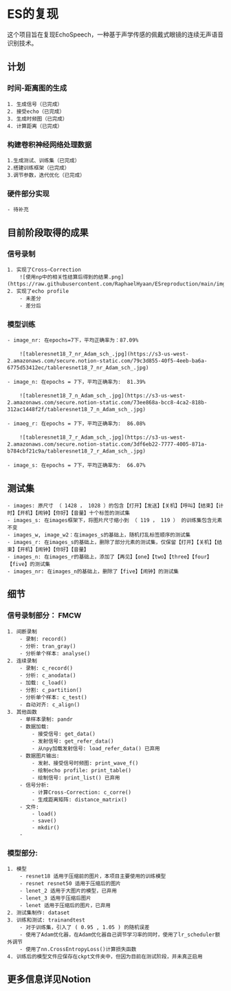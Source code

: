 # ES的复现

这个项目旨在复现EchoSpeech，一种基于声学传感的佩戴式眼镜的连续无声语音识别技术。

## 计划
### 时间-距离图的生成
    1. 生成信号（已完成）
    2. 接受echo（已完成）
    3. 生成时频图（已完成）
    4. 计算距离（已完成）
### 构建卷积神经网络处理数据
    1.生成测试、训练集（已完成）
    2.搭建训练框架（已完成）
    3.调节参数，迭代优化（已完成）
### 硬件部分实现
    - 待补充




## 目前阶段取得的成果
### 信号录制
    1. 实现了Cross—Correction
        ![使用np中的相关性结算后得到的结果.png](https://raw.githubusercontent.com/RaphaelHyaan/ESreproduction/main/img/0.012r.png)
    2. 实现了echo profile
        - 未差分
        - 差分后
### 模型训练
    - image_nr: 在epochs=7下，平均正确率为：87.09%
    
        ![tableresnet18_7_nr_Adam_sch_.jpg](https://s3-us-west-2.amazonaws.com/secure.notion-static.com/79c3d855-40f5-4eeb-ba6a-6775d53412ec/tableresnet18_7_nr_Adam_sch_.jpg)
    
    - image_n: 在epochs = 7下，平均正确率为:  81.39%
    
        ![tableresnet18_7_n_Adam_sch_.jpg](https://s3-us-west-2.amazonaws.com/secure.notion-static.com/73ee868a-bcc8-4ca2-818b-312ac1448f2f/tableresnet18_7_n_Adam_sch_.jpg)
    
    - imaeg_r: 在epochs = 7下，平均正确率为:  86.08%
    
        ![tableresnet18_7_r_Adam_sch_.jpg](https://s3-us-west-2.amazonaws.com/secure.notion-static.com/3df6eb22-7777-4005-871a-b784cbf21c9a/tableresnet18_7_r_Adam_sch_.jpg)
    
    - image_s: 在epochs = 7下，平均正确率为:  66.07%
## 测试集
    - images: 原尺寸 （ 1428 ， 1028 ）的包含【打开】【发送】【关机】【呼叫】【结束】【计时】【开机】【闹钟】【你好】【音量】十个标签的测试集
    - images_s: 在images框架下，将图片尺寸缩小到 （ 119 ， 119 ） 的训练集包含元素不变
    - images_w, image_w2：在images_s的基础上，随机打乱标签顺序的测试集
    - images_r: 在images_s的基础上，删除了部分元素的测试集，仅保留【打开】【关机】【结束】【开机】【闹钟】【你好】【音量】
    - images_n: 在images_r的基础上，添加了【再见】【one】【two】【three】【four】【five】的测试集
    - images_nr: 在images_n的基础上，删除了【five】【闹钟】的测试集

## 细节
### 信号录制部分： FMCW
    1. 间断录制
        - 录制: record()
        - 分析: tran_gray()
        - 分析单个样本: analyse()
    2. 连续录制
        - 录制: c_record()
        - 分析: c_anodata()
        - 加载: c_load()
        - 分割: c_partition()
        - 分析单个样本: c_test()
        - 自动对齐: c_align()
    3. 其他函数
        - 单样本录制: pandr
        - 数据加载:
            - 接受信号: get_data() 
            - 发射信号: get_refer_data()
            - 从npy加载发射信号: load_refer_data() 已弃用
        - 数据图片输出:
            - 发射、接受信号时频图: print_wave_f()
            - 绘制echo profile: print_table()
            - 绘制信号: print_list() 已弃用
        - 信号分析:
            - 计算Cross-Correction: c_corre()
            - 生成距离矩阵: distance_matrix()
        - 文件:
            - load()
            - save()
            - mkdir()
        - 
### 模型部分:
    1. 模型
        - resnet18 适用于压缩前的图片，本项目主要使用的训练模型
        - resnet resnet50 适用于压缩后的图片
        - lenet_2 适用于大图片的模型，已弃用
        - lenet_3 适用于压缩后图片
        - lenet 适用于压缩后的图片，已弃用
    2. 测试集制作: dataset
    3. 训练和测试: trainandtest
        - 对于训练集，引入了 ( 0.95 , 1.05 ) 的随机误差
        - 使用了Adam优化器，在Adam优化器自己调节学习率的同时，使用了lr_scheduler额外调节
        - 使用了nn.CrossEntropyLoss()计算损失函数
    4. 训练后的模型文件应保存在ckpt文件夹中，但因为目前在测试阶段，并未真正启用


## 更多信息详见Notion
